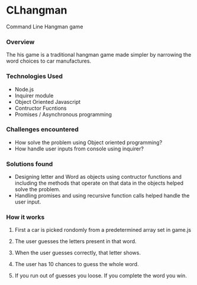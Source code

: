 # CLhangman
Command Line Hangman game
### Overview
The his game is a traditional hangman game made simpler by narrowing the word choices to car
manufactures.


### Technologies Used
* Node.js
* Inquirer module
* Object Oriented Javascript
* Contructor Fucntions
* Promises / Asynchronous programming

### Challenges encountered
* How solve the problem using Object oriented programming?
* How handle user inputs from console using inquirer?

### Solutions found
* Designing letter and Word as objects using contructor functions and including the methods that operate on that data in the objects helped
solve the problem.
* Handling promises and using recursive function calls helped handle the user input.

### How it works

1.  First a car is picked rondomly from a predetermined array set in game.js

2. The user guesses the letters present in that word.

3. When the user guesses correctly, that letter shows.

4. The user has 10 chances to guess the whole word.

5. If you run out of guesses you loose. If you complete the word you win.





